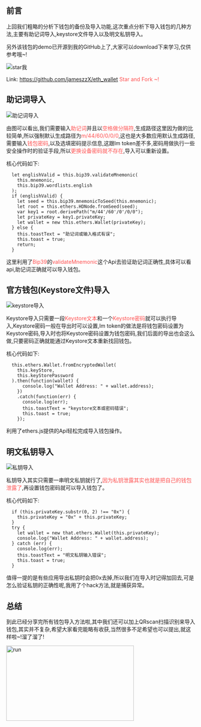 ## 前言

上回我们粗略的分析下钱包的备份及导入功能,这次重点分析下导入钱包的几种方法,主要有助记词导入,keystore文件导入以及明文私钥导入。

另外该钱包的demo已开源到我的GitHub上了,大家可以download下来学习,仅供参考哦~!

![star我](https://image.jamescathy.top/ethwallet_star.png)

Link: https://github.com/jameszzX/eth_wallet <span style="color:#FF5151;">Star and Fork ~!</span>


## 助记词导入

![助记词导入](https://image.jamescathy.top/ethwallet_mnemonic.png)

由图可以看出,我们需要输入<span style="color:#FF5151;">助记词</span>并且以<span style="color:#FF5151;">空格做分隔符</span>,生成路径这里因为做的比较简单,所以强制默认生成路径为<span style="color:#FF5151;">m/44/60/0/0/0</span>,这也是大多数应用默认生成路径,需要输入<span style="color:#FF5151;">钱包密码</span>,以及选填密码提示信息,这跟Im token差不多,密码用做执行一些安全操作时的验证手段,所以<span style="color:#FF5151;">更换设备密码就不存在</span>,导入可以重新设置。

核心代码如下:

```
  let englishValid = this.bip39.validateMnemonic(
    this.mnemonic,
    this.bip39.wordlists.english
  );
  if (englishValid) {
    let seed = this.bip39.mnemonicToSeed(this.mnemonic);
    let root = this.ethers.HDNode.fromSeed(seed);
    var key1 = root.derivePath("m/44'/60'/0'/0/0");
    let privateKey = key1.privateKey;
    let wallet = new this.ethers.Wallet(privateKey);
  } else {
    this.toastText = "助记词或输入格式有误";
    this.toast = true;
    return;
  }
```

这里利用了<span style="color:#FF5151;">Bip39</span>的<span style="color:#FF5151;">validateMnemonic</span>这个Api去验证助记词正确性,具体可以看api,助记词正确就可以导入钱包。

## 官方钱包(Keystore文件)导入

![keystore导入](https://image.jamescathy.top/ethwallet_keystore.png)

Keystore导入只需要一段<span style="color:#FF5151;">Keystore文本</span>和一个<span style="color:#FF5151;">Keystore密码</span>就可以执行导入,Keystore密码一般在导出时可以设置,Im token的做法是将钱包密码设置为Keystore密码,导入时也将Keystore密码设置为钱包密码,我们后面的导出也会这么做,只要密码正确就能通过Keystore文本重新找回钱包。

核心代码如下:

```
  this.ethers.Wallet.fromEncryptedWallet(
    this.keyStore,
    this.keyStorePassword
  ).then(function(wallet) {
      console.log("Wallet Address: " + wallet.address);
    })
    .catch(function(err) {
      console.log(err);
      this.toastText = "keystore文本或密码错误";
      this.toast = true;
    });
```

利用了ethers.js提供的Api轻松完成导入钱包操作。

## 明文私钥导入

![私钥导入](https://image.jamescathy.top/ethwallet_privatekey.png)

私钥导入其实只需要一串明文私钥就行了,<span style="color:#FF5151;">因为私钥泄露其实也就是把自己的钱包泄露了</span>,再设置钱包密码就可以导入钱包了。

核心代码如下:

```
  if (this.privateKey.substr(0, 2) !== "0x") {
    this.privateKey = "0x" + this.privateKey;
  }
  try {
    let wallet = new that.ethers.Wallet(this.privateKey);
    console.log("Wallet Address: " + wallet.address);
  } catch (err) {
    console.log(err);
    this.toastText = "明文私钥输入错误";
    this.toast = true;
  }
```

值得一提的是有些应用导出私钥时会把0x去掉,所以我们在导入时记得加回去,可是怎么验证私钥的正确性呢,我用了个hack方法,就是捕获异常。

## 总结

到此已经分享完所有钱包导入方法啦,其中我们还可以加上QRscan扫描识别来导入钱包,其实并不复杂,希望大家看完能略有收获,当然很多不足希望也可以提出,就这样啦~!溜了溜了!

<img src="https://timgsa.baidu.com/timg?image&quality=80&size=b9999_10000&sec=1536150274215&di=753c3bfbbb672ee2d3739a1c4c71d1bd&imgtype=0&src=http%3A%2F%2Fn.sinaimg.cn%2Fsinacn%2Fw539h421%2F20180129%2F35b0-fyqzcxh8902987.gif" width = "340" height = "200" alt="run"/>